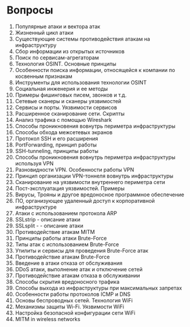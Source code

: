 # Вопросы

1. Популярные атаки и вектора атак
2. Жизненный цикл атаки
3. Существующие системы противодействия атакам на инфраструктуру
4. Сбор информации из открытых источников
5. Поиск по сервисам-агрегаторам
6. Технология OSINT. Основные принципы
7. Особенности поиска информации, относящейся к компании по косвенным признакам
8. Инструменты для использования технологии OSINT
9. Социальная инженерия и ее методы
10. Примеры фишинговых писем, звонков и т.д.
11. Сетевые сканеры и сканеры уязвимостей
12. Сервисы и порты. Уязвимости сервисов
13. Расширенное сканирование сети. Скрипты
14. Анализ трафика с помощью Wireshark
15. Способы проникновения вовнутрь периметра инфраструктуры
16. Способы обхода межсетевых экранов
17. Протокол SSH и его расширения
18. PortForwarding, принцип работы
19. SSH-tunneling, принципы работы
20. Способы проникновения вовнутрь периметра инфраструктуры используя VPN
21. Разновидности VPN. Особенности работы VPN
22. Принцип организации VPN-тоннеля вовнутрь инфраструктуры
23. Сканирование на уязвимости внутреннего периметра сети
24. Пост-эксплуатация уязвимостей. Примеры
25. Вирусы, Трояны и другое вредоносное программное обеспечение
26. ПО, организующее удаленный доступ к корпоративной инфраструктуре
27. Атаки с использованием протокола ARP
28. SSLstrip - описание атаки
29. SSLsplit - - описание атаки
30. Противодействие атакам MITM
31. Принципы работы атаки Brute-Force
32. Типы атак с использованием Brute-Force
33. Утилиты и сервисы для проведения Brute-Force атак
34. Противодействие атакам Brute-Force
35. Введение в атаки отказа от обслуживания
36. DDoS атаки, выполнение атак и отключение сетей
37. Противодействие атакам отказа в обслуживании
38. Способы скрытия вредоносного трафика
39. Способы выхода из инфраструктуры при максимальных запретах
40. Особенности работы протоколов ICMP и DNS
41. Основы беспроводных сетей. Технология WiFi
42. Механизмы защиты Wi-Fi. Уязвимости WiFi
43. Настройка безопасной конфигурации сети WiFi
44. MITM in wireless networks